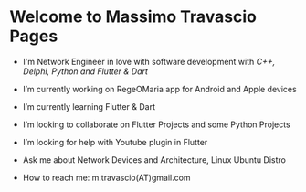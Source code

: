 # Welcome to Massimo Travascio Pages

- I'm Network Engineer in love with software development with *C++, Delphi, Python and Flutter & Dart*

- I’m currently working on RegeOMaria app for Android and Apple devices

- I’m currently learning Flutter & Dart

- I’m looking to collaborate on Flutter Projects and some Python Projects

- I’m looking for help with Youtube plugin in Flutter

- Ask me about Network Devices and Architecture, Linux Ubuntu Distro

- How to reach me: m.travascio(AT)gmail.com
